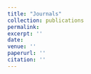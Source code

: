 ```yaml
---
title: "Journals"
collection: publications
permalink: 
excerpt: ''
date: 
venue: ''
paperurl: ''
citation: ''
---
```


